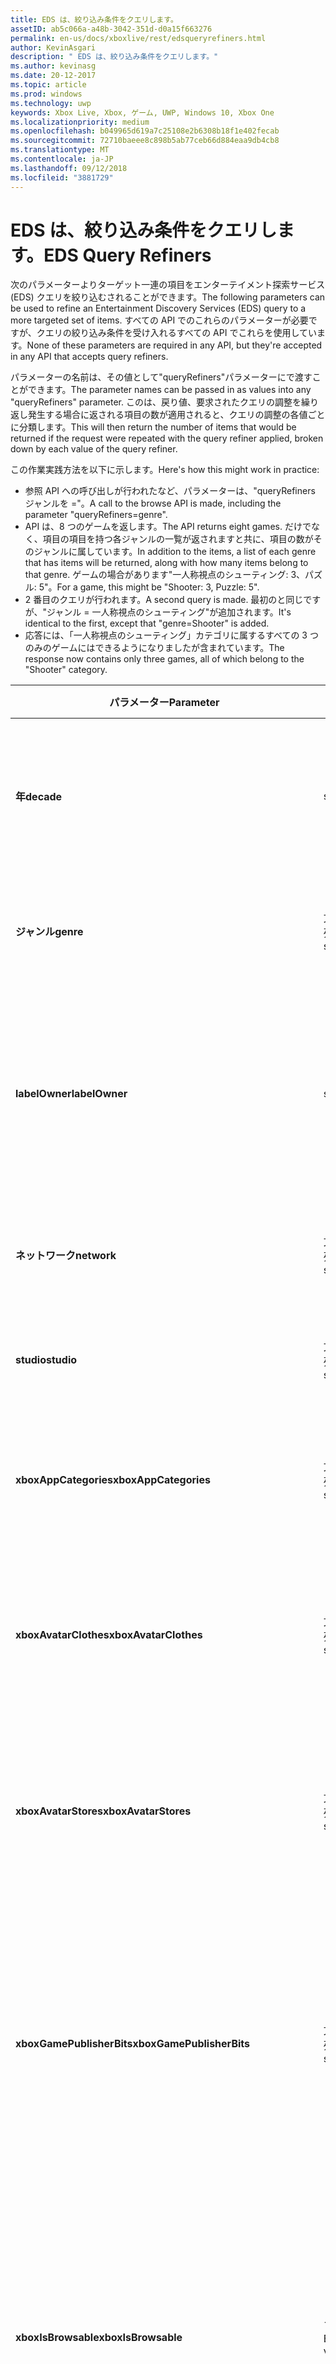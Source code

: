 ```yaml
---
title: EDS は、絞り込み条件をクエリします。
assetID: ab5c066a-a48b-3042-351d-d0a15f663276
permalink: en-us/docs/xboxlive/rest/edsqueryrefiners.html
author: KevinAsgari
description: " EDS は、絞り込み条件をクエリします。"
ms.author: kevinasg
ms.date: 20-12-2017
ms.topic: article
ms.prod: windows
ms.technology: uwp
keywords: Xbox Live, Xbox, ゲーム, UWP, Windows 10, Xbox One
ms.localizationpriority: medium
ms.openlocfilehash: b049965d619a7c25108e2b6308b18f1e402fecab
ms.sourcegitcommit: 72710baeee8c898b5ab77ceb66d884eaa9db4cb8
ms.translationtype: MT
ms.contentlocale: ja-JP
ms.lasthandoff: 09/12/2018
ms.locfileid: "3881729"
---
```

# <a name="eds-query-refiners"></a><span data-ttu-id="85fbf-104">EDS は、絞り込み条件をクエリします。</span><span class="sxs-lookup"><span data-stu-id="85fbf-104">EDS Query Refiners</span></span>
 
<a id="ID4EO"></a>

  
 
<span data-ttu-id="85fbf-105">次のパラメーターよりターゲット一連の項目をエンターテイメント探索サービス (EDS) クエリを絞り込むされることができます。</span><span class="sxs-lookup"><span data-stu-id="85fbf-105">The following parameters can be used to refine an Entertainment Discovery Services (EDS) query to a more targeted set of items.</span></span> <span data-ttu-id="85fbf-106">すべての API でのこれらのパラメーターが必要ですが、クエリの絞り込み条件を受け入れるすべての API でこれらを使用しています。</span><span class="sxs-lookup"><span data-stu-id="85fbf-106">None of these parameters are required in any API, but they're accepted in any API that accepts query refiners.</span></span>
 
<span data-ttu-id="85fbf-107">パラメーターの名前は、その値として"queryRefiners"パラメーターにで渡すことができます。</span><span class="sxs-lookup"><span data-stu-id="85fbf-107">The parameter names can be passed in as values into any "queryRefiners" parameter.</span></span> <span data-ttu-id="85fbf-108">このは、戻り値、要求されたクエリの調整を繰り返し発生する場合に返される項目の数が適用されると、クエリの調整の各値ごとに分類します。</span><span class="sxs-lookup"><span data-stu-id="85fbf-108">This will then return the number of items that would be returned if the request were repeated with the query refiner applied, broken down by each value of the query refiner.</span></span>
 
<span data-ttu-id="85fbf-109">この作業実践方法を以下に示します。</span><span class="sxs-lookup"><span data-stu-id="85fbf-109">Here's how this might work in practice:</span></span>
 
   * <span data-ttu-id="85fbf-110">参照 API への呼び出しが行われたなど、パラメーターは、"queryRefiners ジャンルを ="。</span><span class="sxs-lookup"><span data-stu-id="85fbf-110">A call to the browse API is made, including the parameter "queryRefiners=genre".</span></span>
   * <span data-ttu-id="85fbf-111">API は、8 つのゲームを返します。</span><span class="sxs-lookup"><span data-stu-id="85fbf-111">The API returns eight games.</span></span> <span data-ttu-id="85fbf-112">だけでなく、項目の項目を持つ各ジャンルの一覧が返されますと共に、項目の数がそのジャンルに属しています。</span><span class="sxs-lookup"><span data-stu-id="85fbf-112">In addition to the items, a list of each genre that has items will be returned, along with how many items belong to that genre.</span></span> <span data-ttu-id="85fbf-113">ゲームの場合があります"一人称視点のシューティング: 3、パズル: 5"。</span><span class="sxs-lookup"><span data-stu-id="85fbf-113">For a game, this might be "Shooter: 3, Puzzle: 5".</span></span>
   * <span data-ttu-id="85fbf-114">2 番目のクエリが行われます。</span><span class="sxs-lookup"><span data-stu-id="85fbf-114">A second query is made.</span></span> <span data-ttu-id="85fbf-115">最初のと同じですが、"ジャンル = 一人称視点のシューティング"が追加されます。</span><span class="sxs-lookup"><span data-stu-id="85fbf-115">It's identical to the first, except that "genre=Shooter" is added.</span></span>
   * <span data-ttu-id="85fbf-116">応答には、「一人称視点のシューティング」カテゴリに属するすべての 3 つのみのゲームにはできるようになりましたが含まれています。</span><span class="sxs-lookup"><span data-stu-id="85fbf-116">The response now contains only three games, all of which belong to the "Shooter" category.</span></span>
  
| <span data-ttu-id="85fbf-117">パラメーター</span><span class="sxs-lookup"><span data-stu-id="85fbf-117">Parameter</span></span>| <span data-ttu-id="85fbf-118">データ型</span><span class="sxs-lookup"><span data-stu-id="85fbf-118">Data Type</span></span>| <span data-ttu-id="85fbf-119">説明</span><span class="sxs-lookup"><span data-stu-id="85fbf-119">Description</span></span>| 
| --- | --- | --- | 
| <b><span data-ttu-id="85fbf-120">年</span><span class="sxs-lookup"><span data-stu-id="85fbf-120">decade</span></span></b>| <span data-ttu-id="85fbf-121">string</span><span class="sxs-lookup"><span data-stu-id="85fbf-121">string</span></span>| <span data-ttu-id="85fbf-122">10 年間ですべての項目する必要がありますリリースされています。</span><span class="sxs-lookup"><span data-stu-id="85fbf-122">The decade in which all items must have been released.</span></span>| 
| <b><span data-ttu-id="85fbf-123">ジャンル</span><span class="sxs-lookup"><span data-stu-id="85fbf-123">genre</span></span></b>| <span data-ttu-id="85fbf-124">文字列の配列</span><span class="sxs-lookup"><span data-stu-id="85fbf-124">array of string</span></span>| <span data-ttu-id="85fbf-125">すべての項目が必要なジャンルの一覧。</span><span class="sxs-lookup"><span data-stu-id="85fbf-125">The list of genres that all items must have.</span></span>| 
| <b><span data-ttu-id="85fbf-126">labelOwner</span><span class="sxs-lookup"><span data-stu-id="85fbf-126">labelOwner</span></span></b>| <span data-ttu-id="85fbf-127">string</span><span class="sxs-lookup"><span data-stu-id="85fbf-127">string</span></span>| <span data-ttu-id="85fbf-128">アーティスト、アルバム、またはトラックに関連付けられているミュージック ラベル。</span><span class="sxs-lookup"><span data-stu-id="85fbf-128">The music label associated with the artist, album, or track.</span></span>| 
| <b><span data-ttu-id="85fbf-129">ネットワーク</span><span class="sxs-lookup"><span data-stu-id="85fbf-129">network</span></span></b>| <span data-ttu-id="85fbf-130">文字列の配列</span><span class="sxs-lookup"><span data-stu-id="85fbf-130">array of string</span></span>| <span data-ttu-id="85fbf-131">項目を作成したネットワーク。</span><span class="sxs-lookup"><span data-stu-id="85fbf-131">The network that created the items.</span></span>| 
| <b><span data-ttu-id="85fbf-132">studio</span><span class="sxs-lookup"><span data-stu-id="85fbf-132">studio</span></span></b>| <span data-ttu-id="85fbf-133">文字列の配列</span><span class="sxs-lookup"><span data-stu-id="85fbf-133">array of string</span></span>| <span data-ttu-id="85fbf-134">項目を作成した studio。</span><span class="sxs-lookup"><span data-stu-id="85fbf-134">The studio that created the items.</span></span>| 
| <b><span data-ttu-id="85fbf-135">xboxAppCategories</span><span class="sxs-lookup"><span data-stu-id="85fbf-135">xboxAppCategories</span></span></b>| <span data-ttu-id="85fbf-136">文字列の配列</span><span class="sxs-lookup"><span data-stu-id="85fbf-136">array of string</span></span>| <span data-ttu-id="85fbf-137">すべての Xbox アプリに必要なカテゴリの一覧。</span><span class="sxs-lookup"><span data-stu-id="85fbf-137">The list of categories that all Xbox Apps must have.</span></span>| 
| <b><span data-ttu-id="85fbf-138">xboxAvatarClothes</span><span class="sxs-lookup"><span data-stu-id="85fbf-138">xboxAvatarClothes</span></span></b>| <span data-ttu-id="85fbf-139">文字列の配列</span><span class="sxs-lookup"><span data-stu-id="85fbf-139">array of string</span></span>| <span data-ttu-id="85fbf-140">すべての Xbox アバター項目洋服の種類の一覧が必要です。</span><span class="sxs-lookup"><span data-stu-id="85fbf-140">The list of clothing types all Xbox Avatar items must have.</span></span>| 
| <b><span data-ttu-id="85fbf-141">xboxAvatarStores</span><span class="sxs-lookup"><span data-stu-id="85fbf-141">xboxAvatarStores</span></span></b>| <span data-ttu-id="85fbf-142">文字列の配列</span><span class="sxs-lookup"><span data-stu-id="85fbf-142">array of string</span></span>| <span data-ttu-id="85fbf-143">どのすべての Xbox にアバター項目が所属する必要がありますストアの一覧。</span><span class="sxs-lookup"><span data-stu-id="85fbf-143">The list of stores to which all Xbox avatar items must belong.</span></span>| 
| <b><span data-ttu-id="85fbf-144">xboxGamePublisherBits</span><span class="sxs-lookup"><span data-stu-id="85fbf-144">xboxGamePublisherBits</span></span></b>| <span data-ttu-id="85fbf-145">文字列の配列</span><span class="sxs-lookup"><span data-stu-id="85fbf-145">array of string</span></span>| <span data-ttu-id="85fbf-146">すべてのゲームの種類の項目や AppType 項目に対して設定する必要がありますゲーム パブリッシャー ビットの一覧。</span><span class="sxs-lookup"><span data-stu-id="85fbf-146">The list of game publisher bits that must be set on all GameType items or AppType items.</span></span>| 
| <b><span data-ttu-id="85fbf-147">xboxIsBrowsable</span><span class="sxs-lookup"><span data-stu-id="85fbf-147">xboxIsBrowsable</span></span></b>| <span data-ttu-id="85fbf-148">ブール値</span><span class="sxs-lookup"><span data-stu-id="85fbf-148">Boolean value</span></span>| <span data-ttu-id="85fbf-149"><b>True</b>を返す場合は、実践的なコンテンツだけでなく、直接操作できる完全なゲームです。</span><span class="sxs-lookup"><span data-stu-id="85fbf-149">If <b>true</b>, will return full games which are not directly actionable in addition to actionable content.</span></span> <span data-ttu-id="85fbf-150">既定値は<b>false</b>。</span><span class="sxs-lookup"><span data-stu-id="85fbf-150">Defaults to <b>false</b>.</span></span>| 
| <b><span data-ttu-id="85fbf-151">xboxHasChildMediaItemTypes</span><span class="sxs-lookup"><span data-stu-id="85fbf-151">xboxHasChildMediaItemTypes</span></span></b>| <span data-ttu-id="85fbf-152">文字列の配列</span><span class="sxs-lookup"><span data-stu-id="85fbf-152">array of string</span></span>| <span data-ttu-id="85fbf-153">ゲームのメディアのグループで返された項目にすべてのメディア項目の種類は、指定された値のいずれかの子が必要です。</span><span class="sxs-lookup"><span data-stu-id="85fbf-153">All returned items with a media group of Game must have children whose media item type is one of the provided values.</span></span>| 
  
<a id="ID4EEF"></a>

 
## <a name="see-also"></a><span data-ttu-id="85fbf-154">関連項目</span><span class="sxs-lookup"><span data-stu-id="85fbf-154">See also</span></span>
 
<a id="ID4EGF"></a>

 
##### <a name="parent"></a><span data-ttu-id="85fbf-155">Parent</span><span class="sxs-lookup"><span data-stu-id="85fbf-155">Parent</span></span>  

[<span data-ttu-id="85fbf-156">その他の参照</span><span class="sxs-lookup"><span data-stu-id="85fbf-156">Additional Reference</span></span>](atoc-xboxlivews-reference-additional.md)

  
<a id="ID4ESF"></a>

 
##### <a name="further-information"></a><span data-ttu-id="85fbf-157">詳細情報</span><span class="sxs-lookup"><span data-stu-id="85fbf-157">Further Information</span></span> 

[<span data-ttu-id="85fbf-158">Marketplace Uri</span><span class="sxs-lookup"><span data-stu-id="85fbf-158">Marketplace URIs</span></span>](../uri/marketplace/atoc-reference-marketplace.md)

   